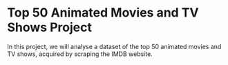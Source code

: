 # Top 50 Animated Movies and TV Shows Project
 

In this project, we will analyse a dataset of the top 50 animated movies and TV shows, acquired by scraping the IMDB website.
